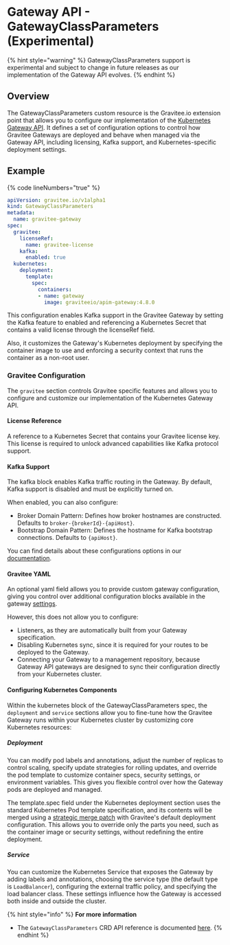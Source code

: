 # Gateway API - GatewayClassParameters (Experimental)


{% hint style="warning" %}
GatewayClassParameters support is experimental and subject to change in future releases as our implementation of the Gateway API evolves.
{% endhint %}

## Overview

The GatewayClassParameters custom resource is the Gravitee.io extension point that allows you to configure our implementation of the [Kubernetes Gateway API](https://gateway-api.sigs.k8s.io/). It defines a set of configuration options to control how Gravitee Gateways are deployed and behave when managed via the Gateway API, including licensing, Kafka support, and Kubernetes-specific deployment settings.

## Example

{% code lineNumbers="true" %}
```yaml
apiVersion: gravitee.io/v1alpha1
kind: GatewayClassParameters
metadata:
  name: gravitee-gateway
spec:
  gravitee:
    licenseRef:
      name: gravitee-license
    kafka:
      enabled: true
  kubernetes:
    deployment:
      template:
        spec:
          containers:
          - name: gateway
            image: graviteeio/apim-gateway:4.8.0
```

This configuration enables Kafka support in the Gravitee Gateway by setting the Kafka feature to enabled and referencing a Kubernetes Secret that contains a valid license through the licenseRef field.

Also, it customizes the Gateway's Kubernetes deployment by specifying the container image to use and enforcing a security context that runs the container as a non-root user.

### Gravitee Configuration

The `gravitee` section controls Gravitee specific features and allows you to configure and customize our implementation of the Kubernetes Gateway API.

#### License Reference

A reference to a Kubernetes Secret that contains your Gravitee license key. This license is required to unlock advanced capabilities like Kafka protocol support.

#### Kafka Support

The kafka block enables Kafka traffic routing in the Gateway. By default, Kafka support is disabled and must be explicitly turned on.

When enabled, you can also configure:

  - Broker Domain Pattern: Defines how broker hostnames are constructed. Defaults to `broker-{brokerId}-{apiHost}`.
  - Bootstrap Domain Pattern: Defines the hostname for Kafka bootstrap connections. Defaults to `{apiHost}`.

You can find details about these configurations options in our [documentation](https://documentation.gravitee.io/apim/kafka-gateway/configure-the-kafka-gateway-and-client).

#### Gravitee YAML

An optional yaml field allows you to provide custom gateway configuration, giving you control over additional configuration blocks available in the gateway [settings](https://documentation.gravitee.io/apim/configure-apim/apim-components/gravitee-gateway).

However, this does not allow you to configure:

  - Listeners, as they are automatically built from your Gateway specification.
  - Disabling Kubernetes sync, since it is required for your routes to be deployed to the Gateway.
  - Connecting your Gateway to a management repository, because Gateway API gateways are designed to sync their configuration directly from your Kubernetes cluster.

#### Configuring Kubernetes Components

Within the kubernetes block of the GatewayClassParameters spec, the `deployment` and `service` sections allow you to fine-tune how the Gravitee Gateway runs within your Kubernetes cluster by customizing core Kubernetes resources:

##### Deployment

You can modify pod labels and annotations, adjust the number of replicas to control scaling, specify update strategies for rolling updates, and override the pod template to customize container specs, security settings, or environment variables. This gives you flexible control over how the Gateway pods are deployed and managed.

The template.spec field under the Kubernetes deployment section uses the standard Kubernetes Pod template specification, and its contents will be merged using a [strategic merge patch](https://kubernetes.io/docs/tasks/manage-kubernetes-objects/update-api-object-kubectl-patch/) with Gravitee's default deployment configuration. This allows you to override only the parts you need, such as the container image or security settings, without redefining the entire deployment.

##### Service

You can customize the Kubernetes Service that exposes the Gateway by adding labels and annotations, choosing the service type (the default type is `LoadBalancer`), configuring the external traffic policy, and specifying the load balancer class. These settings influence how the Gateway is accessed both inside and outside the cluster.

{% hint style="info" %}
**For more information**

* The `GatewayClassParameters` CRD API reference is documented [here](../../reference/api-reference.md).
{% endhint %}
